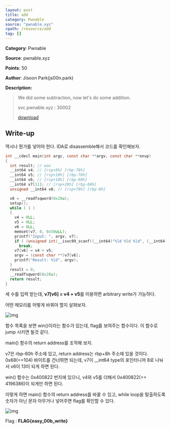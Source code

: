 ```yaml
---
layout: post
title: add
category: Pwnable
source: "pwnable.xyz"
rpath: /resource/add
tag: []
---
```


**Category**: Pwnable

**Source**: pwnable.xyz

**Points**: 50

**Author**: Jisoon Park(js00n.park)

**Description:** 

> We did some subtraction, now let's do some addition.
> 
> svc.pwnable.xyz : 30002
> 
> [download]({{site.github.master}}{{page.rpath}}/challenge)

## Write-up

역시나 뭔가를 넣어야 한다. IDA로 disassemble해서 코드를 확인해보자.

```c
int __cdecl main(int argc, const char **argv, const char **envp)
{
  int result; // eax
  __int64 v4; // [rsp+8h] [rbp-78h]
  __int64 v5; // [rsp+10h] [rbp-70h]
  __int64 v6; // [rsp+18h] [rbp-68h]
  __int64 v7[11]; // [rsp+20h] [rbp-60h]
  unsigned __int64 v8; // [rsp+78h] [rbp-8h]

  v8 = __readfsqword(0x28u);
  setup();
  while ( 1 )
  {
    v4 = 0LL;
    v5 = 0LL;
    v6 = 0LL;
    memset(v7, 0, 0x50uLL);
    printf("Input: ", argv, v7);
    if ( (unsigned int)__isoc99_scanf((__int64)"%ld %ld %ld", (__int64)&v4, (__int64)&v5, (__int64)&v6) != 3 )
      break;
    v7[v6] = v4 + v5;
    argv = (const char **)v7[v6];
    printf("Result: %ld", argv);
  }
  result = 0;
  __readfsqword(0x28u);
  return result;
}
```

세 수를 입력 받는데, **v7[v6] = v4 + v5**를 이용하면 arbitrary write가 가능하다.

어떤 메모리를 어떻게 바꿔야 할지 살펴보자.

![img]({{page.rpath|prepend:site.baseurl}}/win.png)

함수 목록을 보면 win()이라는 함수가 있는데, flag를 보여주는 함수이다. 이 함수로 jump 시키면 될것 같다.

main() 함수의 return address를 조작해 보자.

v7은 rbp-60h 주소에 있고, return address는 rbp+8h 주소에 있을 것이다. 0x68(==104) 바이트를 건너뛰면 되는데, v7이 __int64 type의 포인터니까 8로 나눠서 v6이 13이 되게 하면 된다.

win() 함수는 0x400822 번지에 있으니, v4와 v5를 더해서 0x400822(== 4196386)이 되게만 하면 된다.

이렇게 하면 main() 함수의 return address를 바꿀 수 있고, while loop을 탈출하도록 숫자가 아닌 문자 아무거나 넣어주면 flag를 확인할 수 있다.

![img]({{page.rpath|prepend:site.baseurl}}/flag.png)

Flag : **FLAG{easy_00b_write}**
